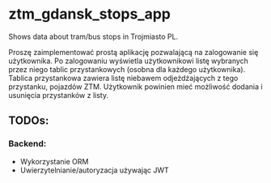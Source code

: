 # ztm_gdansk_stops_app
Shows data about tram/bus stops in Trojmiasto PL.

Proszę zaimplementować prostą aplikację pozwalającą na
zalogowanie się użytkownika. Po zalogowaniu wyświetla użytkownikowi listę wybranych przez niego
tablic przystankowych (osobna dla każdego użytkownika). Tablica przystankowa zawiera listę
niebawem odjeżdżających z tego przystanku, pojazdów ZTM. Użytkownik powinien mieć możliwość
dodania i usunięcia przystanków z listy.

## TODOs:
### Backend:
- Wykorzystanie ORM
- Uwierzytelnianie/autoryzacja używając JWT
